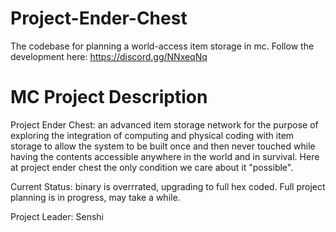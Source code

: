 # Project-Ender-Chest
The codebase for planning a world-access item storage in mc. Follow the development here: https://discord.gg/NNxeqNq

# MC Project Description
Project Ender Chest: an advanced item storage network for the purpose of exploring the integration of computing and physical coding with item storage to allow the system to be built once and then never touched while having the contents accessible anywhere in the world and in survival. Here at project ender chest the only condition we care about it "possible".

Current Status: binary is overrrated, upgrading to full hex coded. Full project planning is in progress, may take a while.

Project Leader: Senshi
